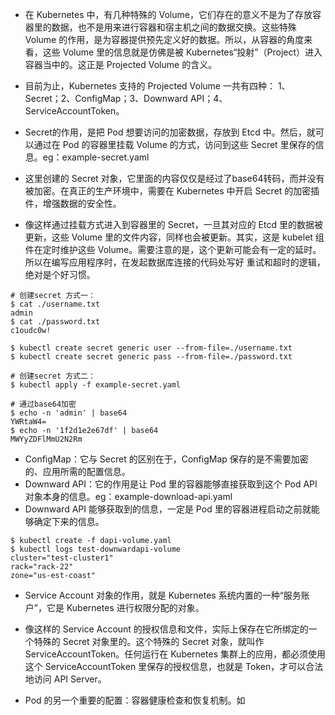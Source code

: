 - 在 Kubernetes 中，有几种特殊的 Volume，它们存在的意义不是为了存放容器里的数据，也不是用来进行容器和宿主机之间的数据交换。这些特殊
  Volume 的作用，是为容器提供预先定义好的数据。所以，从容器的角度来看，这些 Volume 里的信息就是仿佛是被
  Kubernetes“投射”（Project）进入容器当中的。这正是 Projected Volume 的含义。
- 目前为止，Kubernetes 支持的 Projected Volume 一共有四种： 1、Secret；2、ConfigMap；3、Downward API；4、ServiceAccountToken。

- Secret的作用，是把 Pod 想要访问的加密数据，存放到 Etcd 中。然后，就可以通过在 Pod 的容器里挂载 Volume 的方式，访问到这些
  Secret 里保存的信息。eg：example-secret.yaml
- 这里创建的 Secret 对象，它里面的内容仅仅是经过了base64转码，而并没有被加密。在真正的生产环境中，需要在 Kubernetes 中开启
  Secret 的加密插件，增强数据的安全性。
- 像这样通过挂载方式进入到容器里的 Secret，一旦其对应的 Etcd 里的数据被更新，这些 Volume 里的文件内容，同样也会被更新。其实，这是
  kubelet 组件在定时维护这些 Volume。需要注意的是，这个更新可能会有一定的延时。所以在编写应用程序时，在发起数据库连接的代码处写好
  重试和超时的逻辑，绝对是个好习惯。

```shell
# 创建secret 方式一：
$ cat ./username.txt
admin
$ cat ./password.txt
c1oudc0w!
 
$ kubectl create secret generic user --from-file=./username.txt
$ kubectl create secret generic pass --from-file=./password.txt

# 创建secret 方式二：
$ kubectl apply -f example-secret.yaml

# 通过base64加密
$ echo -n 'admin' | base64
YWRtaW4=
$ echo -n '1f2d1e2e67df' | base64
MWYyZDFlMmU2N2Rm
```

- ConfigMap：它与 Secret 的区别在于，ConfigMap 保存的是不需要加密的、应用所需的配置信息。
- Downward API：它的作用是让 Pod 里的容器能够直接获取到这个 Pod API 对象本身的信息。eg：example-download-api.yaml
- Downward API 能够获取到的信息，一定是 Pod 里的容器进程启动之前就能够确定下来的信息。

```shell
$ kubectl create -f dapi-volume.yaml
$ kubectl logs test-downwardapi-volume
cluster="test-cluster1"
rack="rack-22"
zone="us-est-coast"
```

- Service Account 对象的作用，就是 Kubernetes 系统内置的一种“服务账户”，它是 Kubernetes 进行权限分配的对象。
- 像这样的 Service Account 的授权信息和文件，实际上保存在它所绑定的一个特殊的 Secret 对象里的。这个特殊的 Secret
  对象，就叫作ServiceAccountToken。任何运行在 Kubernetes 集群上的应用，都必须使用这个 ServiceAccountToken 里保存的授权信息，也就是
  Token，才可以合法地访问 API Server。


- Pod 的另一个重要的配置：容器健康检查和恢复机制。如
